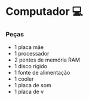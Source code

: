 # Computador :computer:
### Peças 
 - 1 placa mãe 
 - 1 processador 
 - 2 pentes de memória RAM 
 - 1 disco rígido
 - 1 fonte de alimentação
 - 1 cooler
 - 1 placa de som
 - 1 placa de v
